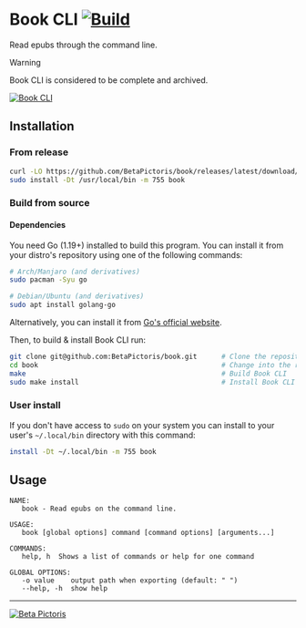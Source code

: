 # Book CLI [![Build](https://github.com/BetaPictoris/book/actions/workflows/build.yml/badge.svg)](https://github.com/BetaPictoris/book/actions/workflows/build.yml)

Read epubs through the command line.

> [!WARNING]
> Book CLI is considered to be complete and archived. 

[![Book CLI](https://cdn.ozx.me/betapictoris/book.svg)](https://github.com/BetaPictoris/book)

## Installation

### From release

```bash
curl -LO https://github.com/BetaPictoris/book/releases/latest/download/book    # Download the latest binary.
sudo install -Dt /usr/local/bin -m 755 book                                    # Install Book CLI to "/usr/local/bin" with the mode "755"
```

### Build from source

#### Dependencies

You need Go (1.19+) installed to build this program. You can install it from your distro's repository using one of the following commands:

```bash
# Arch/Manjaro (and derivatives)
sudo pacman -Syu go

# Debian/Ubuntu (and derivatives)
sudo apt install golang-go
```

Alternatively, you can install it from [Go's official website](https://go.dev/doc/install).

Then, to build & install Book CLI run:

```bash
git clone git@github.com:BetaPictoris/book.git      # Clone the repository
cd book                                             # Change into the repository's directory
make                                                # Build Book CLI
sudo make install                                   # Install Book CLI to "/usr/local/bin" with the mode "755"
```

### User install

If you don't have access to `sudo` on your system you can install to your user's `~/.local/bin` directory with this command:

```bash
install -Dt ~/.local/bin -m 755 book
```

## Usage

```
NAME:
   book - Read epubs on the command line.

USAGE:
   book [global options] command [command options] [arguments...]

COMMANDS:
   help, h  Shows a list of commands or help for one command

GLOBAL OPTIONS:
   -o value    output path when exporting (default: " ")
   --help, -h  show help
```

---

[![Beta Pictoris](https://cdn.ozx.me/betapictoris/header.svg)](https://github.com/BetaPictoris)
